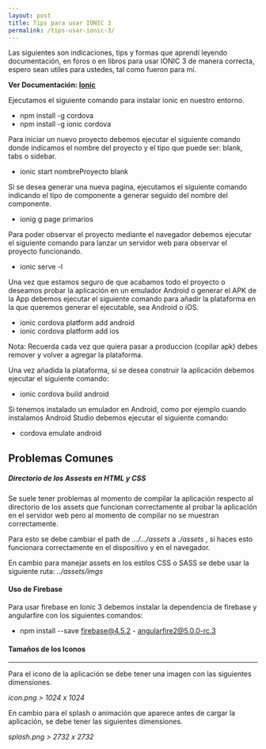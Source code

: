```yaml
---
layout: post
title: Tips para usar IONIC 3
permalink: /tips-usar-ionic-3/
---
```


Las siguientes son indicaciones, tips y formas que aprendí leyendo documentación, en foros o en libros para usar IONIC 3 de manera correcta, espero sean utíles para ustedes, tal como fueron para mí.

**Ver Documentación: <a href="https://ionicframework.com/docs/" target="_blank">Ionic</a>**

Ejecutamos el siguiente comando para instalar ionic en nuestro entorno.

- npm install -g cordova
- npm install -g ionic cordova

Para iniciar un nuevo proyecto debemos ejecutar el siguiente comando donde indicamos el nombre del proyecto y el tipo que puede ser: blank, tabs o sidebar.

- ionic start nombreProyecto blank

Si se desea generar una nueva pagina, ejecutamos el siguiente comando indicando el tipo de componente a generar seguido del nombre del componente.

- ionig g page primarios

Para poder observar el proyecto mediante el navegador debemos ejecutar el siguiente comando para lanzar un servidor web para observar el proyecto funcionando.

- ionic serve -l

Una vez que estamos seguro de que acabamos todo el proyecto o deseamos probar la aplicación en un emulador Android o generar el APK de la App debemos ejecutar el siguiente comando para añadir la plataforma en la que queremos generar el ejecutable, sea Android o iOS.

- ionic cordova platform add android
- ionic cordova platform add ios

Nota: Recuerda cada vez que quiera pasar a produccion (copilar apk) debes remover y volver a agregar la plataforma.

Una vez añadida la plataforma, sí se desea construir la aplicación debemos ejecutar el siguiente comando: 

- ionic cordova build android

Si tenemos instalado un emulador en Android, como por ejemplo cuando instalamos Android Studio debemos ejecutar el siguiente comando: 

- cordova emulate android

## **Problemas Comunes**

##### Directorio de los Assests en HTML y CSS

Se suele tener problemas al momento de compilar la aplicación respecto al directorio de los assets que funcionan correctamente al probar la aplicación en el servidor web pero al momento de compilar no se muestran correctamente.

Para esto se debe cambiar el path de _…/…/assets_ a _./assets_ , si haces esto funcionara correctamente en el dispositivo y en el navegador.  

En cambio para manejar assets en los estilos CSS o SASS se debe usar la siguiente ruta: _../assets/imgs_

#### Uso de Firebase

Para usar firebase en Ionic 3 debemos instalar la dependencia de firebase y angularfire con los siguientes comandos: 

- npm install --save firebase@4.5.2 - angularfire2@5.0.0-rc.3

#### Tamaños de los Iconos
------------------------

Para el icono de la aplicación se debe tener una imagen con las siguientes dimensiones.

_icon.png > 1024 x 1024_

En cambio para el splash o animación que aparece antes de cargar la aplicación, se debe tener las siguientes dimensiones.

_splash.png > 2732 x 2732_


